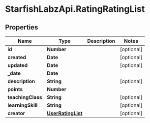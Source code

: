 # StarfishLabzApi.RatingRatingList

## Properties
Name | Type | Description | Notes
------------ | ------------- | ------------- | -------------
**id** | **Number** |  | [optional] 
**created** | **Date** |  | [optional] 
**updated** | **Date** |  | [optional] 
**_date** | **Date** |  | 
**description** | **String** |  | [optional] 
**points** | **Number** |  | 
**teachingClass** | **String** |  | [optional] 
**learningSkill** | **String** |  | [optional] 
**creator** | [**UserRatingList**](UserRatingList.md) |  | [optional] 

